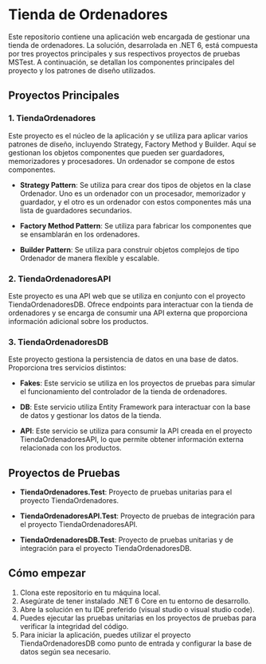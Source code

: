 # Tienda de Ordenadores

Este repositorio contiene una aplicación web encargada de gestionar una tienda de ordenadores. La solución, desarrolada en .NET 6, está compuesta por tres proyectos principales y sus respectivos proyectos de pruebas MSTest. A continuación, se detallan los componentes principales del proyecto y los patrones de diseño utilizados.

## Proyectos Principales

### 1. TiendaOrdenadores

Este proyecto es el núcleo de la aplicación y se utiliza para aplicar varios patrones de diseño, incluyendo Strategy, Factory Method y Builder. Aquí se gestionan los objetos componentes que pueden ser guardadores, memorizadores y procesadores. Un ordenador se compone de estos componentes.

- **Strategy Pattern**: Se utiliza para crear dos tipos de objetos en la clase Ordenador. Uno es un ordenador con un procesador, memorizador y guardador, y el otro es un ordenador con estos componentes más una lista de guardadores secundarios.

- **Factory Method Pattern**: Se utiliza para fabricar los componentes que se ensamblarán en los ordenadores.

- **Builder Pattern**: Se utiliza para construir objetos complejos de tipo Ordenador de manera flexible y escalable.

### 2. TiendaOrdenadoresAPI

Este proyecto es una API web que se utiliza en conjunto con el proyecto TiendaOrdenadoresDB. Ofrece endpoints para interactuar con la tienda de ordenadores y se encarga de consumir una API externa que proporciona información adicional sobre los productos.

### 3. TiendaOrdenadoresDB

Este proyecto gestiona la persistencia de datos en una base de datos. Proporciona tres servicios distintos:

- **Fakes**: Este servicio se utiliza en los proyectos de pruebas para simular el funcionamiento del controlador de la tienda de ordenadores.

- **DB**: Este servicio utiliza Entity Framework para interactuar con la base de datos y gestionar los datos de la tienda.

- **API**: Este servicio se utiliza para consumir la API creada en el proyecto TiendaOrdenadoresAPI, lo que permite obtener información externa relacionada con los productos.

## Proyectos de Pruebas

- **TiendaOrdenadores.Test**: Proyecto de pruebas unitarias para el proyecto TiendaOrdenadores.

- **TiendaOrdenadoresAPI.Test**: Proyecto de pruebas de integración para el proyecto TiendaOrdenadoresAPI.

- **TiendaOrdenadoresDB.Test**: Proyecto de pruebas unitarias y de integración para el proyecto TiendaOrdenadoresDB.

## Cómo empezar

1. Clona este repositorio en tu máquina local.
2. Asegúrate de tener instalado .NET 6 Core en tu entorno de desarrollo.
3. Abre la solución en tu IDE preferido (visual studio o visual studio code).
4. Puedes ejecutar las pruebas unitarias en los proyectos de pruebas para verificar la integridad del código.
5. Para iniciar la aplicación, puedes utilizar el proyecto TiendaOrdenadoresDB como punto de entrada y configurar la base de datos según sea necesario.

